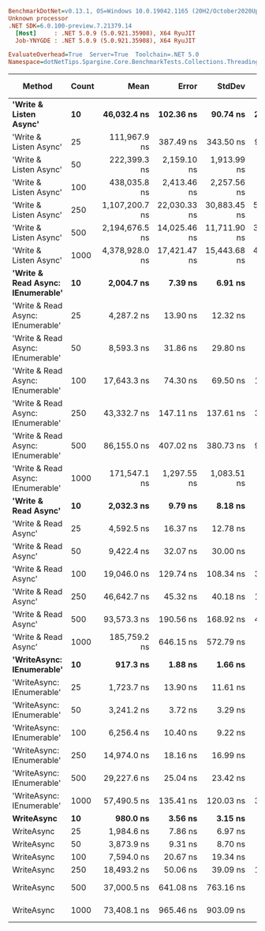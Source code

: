``` ini

BenchmarkDotNet=v0.13.1, OS=Windows 10.0.19042.1165 (20H2/October2020Update)
Unknown processor
.NET SDK=6.0.100-preview.7.21379.14
  [Host]     : .NET 5.0.9 (5.0.921.35908), X64 RyuJIT
  Job-YNYGDE : .NET 5.0.9 (5.0.921.35908), X64 RyuJIT

EvaluateOverhead=True  Server=True  Toolchain=.NET 5.0  
Namespace=dotNetTips.Spargine.Core.BenchmarkTests.Collections.Threading  Categories=**NEW**,Queues  

```
|                            Method | Count |           Mean |        Error |       StdDev |      StdErr |            Min |             Q1 |         Median |             Q3 |            Max |        Op/s | CI99.9% Margin | Iterations | Kurtosis | MValue | Skewness | Rank | LogicalGroup | Baseline | Code Size |   Gen 0 |  Gen 1 | Allocated |
|---------------------------------- |------ |---------------:|-------------:|-------------:|------------:|---------------:|---------------:|---------------:|---------------:|---------------:|------------:|---------------:|-----------:|---------:|-------:|---------:|-----:|------------- |--------- |----------:|--------:|-------:|----------:|
|            **&#39;Write &amp; Listen Async&#39;** |    **10** |    **46,032.4 ns** |    **102.36 ns** |     **90.74 ns** |    **24.25 ns** |    **45,871.2 ns** |    **45,968.3 ns** |    **46,036.9 ns** |    **46,088.6 ns** |    **46,177.3 ns** |    **21,723.8** |     **102.360 ns** |      **14.00** |   **1.8884** |  **2.000** |  **-0.1550** |   **21** |            ***** |       **No** |      **2 KB** |  **0.3662** |      **-** |      **3 KB** |
|            &#39;Write &amp; Listen Async&#39; |    25 |   111,967.9 ns |    387.49 ns |    343.50 ns |    91.80 ns |   111,211.5 ns |   111,756.6 ns |   111,961.2 ns |   112,214.1 ns |   112,597.9 ns |     8,931.1 |     387.493 ns |      14.00 |   2.7101 |  2.000 |  -0.2808 |   27 |            * |       No |      2 KB |  0.4883 |      - |      5 KB |
|            &#39;Write &amp; Listen Async&#39; |    50 |   222,399.3 ns |  2,159.10 ns |  1,913.99 ns |   511.54 ns |   220,029.1 ns |   221,261.6 ns |   221,868.2 ns |   223,481.1 ns |   227,458.2 ns |     4,496.4 |   2,159.103 ns |      14.00 |   3.8614 |  2.000 |   1.1940 |   30 |            * |       No |      2 KB |  0.9766 |      - |     10 KB |
|            &#39;Write &amp; Listen Async&#39; |   100 |   438,035.8 ns |  2,413.46 ns |  2,257.56 ns |   582.90 ns |   434,597.2 ns |   436,320.8 ns |   438,115.3 ns |   439,342.1 ns |   442,307.8 ns |     2,282.9 |   2,413.463 ns |      15.00 |   1.9762 |  2.000 |   0.3424 |   31 |            * |       No |      2 KB |  1.9531 |      - |     19 KB |
|            &#39;Write &amp; Listen Async&#39; |   250 | 1,107,200.7 ns | 22,030.33 ns | 30,883.45 ns | 5,943.52 ns | 1,065,369.5 ns | 1,091,610.6 ns | 1,096,023.4 ns | 1,125,776.6 ns | 1,165,331.2 ns |       903.2 |  22,030.334 ns |      27.00 |   2.1414 |  2.875 |   0.7007 |   32 |            * |       No |      2 KB |  3.9063 |      - |     43 KB |
|            &#39;Write &amp; Listen Async&#39; |   500 | 2,194,676.5 ns | 14,025.46 ns | 11,711.90 ns | 3,248.30 ns | 2,179,137.5 ns | 2,183,884.8 ns | 2,196,388.7 ns | 2,201,437.9 ns | 2,218,038.3 ns |       455.6 |  14,025.462 ns |      13.00 |   1.9158 |  2.000 |   0.2216 |   33 |            * |       No |      2 KB |  7.8125 |      - |     86 KB |
|            &#39;Write &amp; Listen Async&#39; |  1000 | 4,378,928.0 ns | 17,421.47 ns | 15,443.68 ns | 4,127.50 ns | 4,338,196.1 ns | 4,374,912.5 ns | 4,379,364.5 ns | 4,389,523.8 ns | 4,399,300.0 ns |       228.4 |  17,421.475 ns |      14.00 |   3.9323 |  2.000 |  -1.0672 |   34 |            * |       No |      2 KB | 15.6250 |      - |    170 KB |
| **&#39;Write &amp; Read Async: IEnumerable&#39;** |    **10** |     **2,004.7 ns** |      **7.39 ns** |      **6.91 ns** |     **1.79 ns** |     **1,984.8 ns** |     **2,001.5 ns** |     **2,006.9 ns** |     **2,008.3 ns** |     **2,013.3 ns** |   **498,836.9** |       **7.391 ns** |      **15.00** |   **4.8917** |  **2.000** |  **-1.4409** |    **4** |            ***** |       **No** |      **0 KB** |  **0.2365** |      **-** |      **2 KB** |
| &#39;Write &amp; Read Async: IEnumerable&#39; |    25 |     4,287.2 ns |     13.90 ns |     12.32 ns |     3.29 ns |     4,251.6 ns |     4,284.9 ns |     4,286.9 ns |     4,296.0 ns |     4,301.9 ns |   233,253.1 |      13.901 ns |      14.00 |   5.2681 |  2.000 |  -1.4886 |    8 |            * |       No |      0 KB |  0.3586 |      - |      3 KB |
| &#39;Write &amp; Read Async: IEnumerable&#39; |    50 |     8,593.3 ns |     31.86 ns |     29.80 ns |     7.70 ns |     8,499.1 ns |     8,587.5 ns |     8,595.8 ns |     8,612.1 ns |     8,621.9 ns |   116,369.3 |      31.861 ns |      15.00 |   6.8186 |  2.000 |  -1.9776 |   12 |            * |       No |      0 KB |  0.6866 |      - |      6 KB |
| &#39;Write &amp; Read Async: IEnumerable&#39; |   100 |    17,643.3 ns |     74.30 ns |     69.50 ns |    17.94 ns |    17,501.5 ns |    17,632.3 ns |    17,670.3 ns |    17,692.6 ns |    17,715.6 ns |    56,678.6 |      74.296 ns |      15.00 |   2.5220 |  2.000 |  -0.9857 |   15 |            * |       No |      0 KB |  1.3428 |      - |     12 KB |
| &#39;Write &amp; Read Async: IEnumerable&#39; |   250 |    43,332.7 ns |    147.11 ns |    137.61 ns |    35.53 ns |    43,017.7 ns |    43,237.0 ns |    43,380.3 ns |    43,425.6 ns |    43,514.7 ns |    23,077.3 |     147.110 ns |      15.00 |   2.5211 |  2.000 |  -0.8188 |   20 |            * |       No |      0 KB |  2.9907 |      - |     27 KB |
| &#39;Write &amp; Read Async: IEnumerable&#39; |   500 |    86,155.0 ns |    407.02 ns |    380.73 ns |    98.30 ns |    85,625.4 ns |    85,745.6 ns |    86,205.8 ns |    86,462.0 ns |    86,695.9 ns |    11,607.0 |     407.020 ns |      15.00 |   1.3670 |  2.000 |  -0.0165 |   25 |            * |       No |      0 KB |  5.7373 |      - |     53 KB |
| &#39;Write &amp; Read Async: IEnumerable&#39; |  1000 |   171,547.1 ns |  1,297.55 ns |  1,083.51 ns |   300.51 ns |   169,869.2 ns |   170,935.3 ns |   171,529.9 ns |   172,264.2 ns |   173,939.5 ns |     5,829.3 |   1,297.546 ns |      13.00 |   2.5647 |  2.000 |   0.4301 |   28 |            * |       No |      0 KB | 12.2070 | 0.4883 |    104 KB |
|              **&#39;Write &amp; Read Async&#39;** |    **10** |     **2,032.3 ns** |      **9.79 ns** |      **8.18 ns** |     **2.27 ns** |     **2,006.8 ns** |     **2,033.0 ns** |     **2,033.3 ns** |     **2,036.1 ns** |     **2,038.9 ns** |   **492,056.7** |       **9.793 ns** |      **13.00** |   **7.3531** |  **2.000** |  **-2.2245** |    **5** |            ***** |       **No** |      **0 KB** |  **0.2289** |      **-** |      **2 KB** |
|              &#39;Write &amp; Read Async&#39; |    25 |     4,592.5 ns |     16.37 ns |     12.78 ns |     3.69 ns |     4,552.9 ns |     4,594.1 ns |     4,595.5 ns |     4,597.8 ns |     4,600.4 ns |   217,745.0 |      16.366 ns |      12.00 |   7.7147 |  2.000 |  -2.4287 |    9 |            * |       No |      0 KB |  0.3433 |      - |      3 KB |
|              &#39;Write &amp; Read Async&#39; |    50 |     9,422.4 ns |     32.07 ns |     30.00 ns |     7.75 ns |     9,338.3 ns |     9,415.2 ns |     9,430.2 ns |     9,442.5 ns |     9,454.1 ns |   106,130.3 |      32.071 ns |      15.00 |   4.4882 |  2.000 |  -1.3749 |   13 |            * |       No |      0 KB |  0.6866 |      - |      6 KB |
|              &#39;Write &amp; Read Async&#39; |   100 |    19,046.0 ns |    129.74 ns |    108.34 ns |    30.05 ns |    18,906.1 ns |    19,010.5 ns |    19,022.4 ns |    19,080.7 ns |    19,301.3 ns |    52,504.6 |     129.736 ns |      13.00 |   2.9904 |  2.000 |   0.7474 |   17 |            * |       No |      0 KB |  1.3123 |      - |     12 KB |
|              &#39;Write &amp; Read Async&#39; |   250 |    46,642.7 ns |     45.32 ns |     40.18 ns |    10.74 ns |    46,572.1 ns |    46,622.4 ns |    46,629.2 ns |    46,661.1 ns |    46,731.9 ns |    21,439.6 |      45.324 ns |      14.00 |   2.8389 |  2.000 |   0.5874 |   22 |            * |       No |      0 KB |  2.9907 |      - |     27 KB |
|              &#39;Write &amp; Read Async&#39; |   500 |    93,573.3 ns |    190.56 ns |    168.92 ns |    45.15 ns |    93,163.0 ns |    93,492.9 ns |    93,596.1 ns |    93,664.0 ns |    93,851.5 ns |    10,686.8 |     190.558 ns |      14.00 |   3.2330 |  2.000 |  -0.6623 |   26 |            * |       No |      0 KB |  5.7373 | 0.1221 |     52 KB |
|              &#39;Write &amp; Read Async&#39; |  1000 |   185,759.2 ns |    646.15 ns |    572.79 ns |   153.09 ns |   184,444.2 ns |   185,488.0 ns |   185,996.5 ns |   186,057.0 ns |   186,417.6 ns |     5,383.3 |     646.148 ns |      14.00 |   2.6671 |  2.000 |  -1.0088 |   29 |            * |       No |      0 KB | 12.2070 | 0.2441 |    104 KB |
|         **&#39;WriteAsync: IEnumerable&#39;** |    **10** |       **917.3 ns** |      **1.88 ns** |      **1.66 ns** |     **0.44 ns** |       **914.2 ns** |       **916.5 ns** |       **916.8 ns** |       **918.7 ns** |       **919.9 ns** | **1,090,171.4** |       **1.875 ns** |      **14.00** |   **1.9723** |  **2.000** |   **0.1431** |    **1** |            ***** |       **No** |      **0 KB** |  **0.1593** |      **-** |      **1 KB** |
|         &#39;WriteAsync: IEnumerable&#39; |    25 |     1,723.7 ns |     13.90 ns |     11.61 ns |     3.22 ns |     1,709.9 ns |     1,716.8 ns |     1,721.2 ns |     1,729.1 ns |     1,748.6 ns |   580,159.5 |      13.903 ns |      13.00 |   2.5483 |  2.000 |   0.8369 |    3 |            * |       No |      0 KB |  0.1583 |      - |      1 KB |
|         &#39;WriteAsync: IEnumerable&#39; |    50 |     3,241.2 ns |      3.72 ns |      3.29 ns |     0.88 ns |     3,237.3 ns |     3,239.0 ns |     3,240.8 ns |     3,242.1 ns |     3,248.7 ns |   308,528.1 |       3.716 ns |      14.00 |   2.6432 |  2.000 |   0.7936 |    6 |            * |       No |      0 KB |  0.2975 |      - |      3 KB |
|         &#39;WriteAsync: IEnumerable&#39; |   100 |     6,256.4 ns |     10.40 ns |      9.22 ns |     2.46 ns |     6,240.3 ns |     6,250.6 ns |     6,256.0 ns |     6,262.2 ns |     6,273.5 ns |   159,836.3 |      10.401 ns |      14.00 |   1.9967 |  2.000 |   0.0569 |   10 |            * |       No |      0 KB |  0.5493 |      - |      5 KB |
|         &#39;WriteAsync: IEnumerable&#39; |   250 |    14,974.0 ns |     18.16 ns |     16.99 ns |     4.39 ns |    14,932.6 ns |    14,968.6 ns |    14,972.7 ns |    14,982.5 ns |    15,002.6 ns |    66,782.6 |      18.164 ns |      15.00 |   3.2633 |  2.000 |  -0.5699 |   14 |            * |       No |      0 KB |  1.0223 |      - |      9 KB |
|         &#39;WriteAsync: IEnumerable&#39; |   500 |    29,227.6 ns |     25.04 ns |     23.42 ns |     6.05 ns |    29,191.8 ns |    29,211.7 ns |    29,224.4 ns |    29,244.1 ns |    29,273.0 ns |    34,214.2 |      25.041 ns |      15.00 |   1.8933 |  2.000 |   0.3723 |   18 |            * |       No |      0 KB |  1.9226 | 0.0305 |     17 KB |
|         &#39;WriteAsync: IEnumerable&#39; |  1000 |    57,490.5 ns |    135.41 ns |    120.03 ns |    32.08 ns |    57,284.1 ns |    57,390.2 ns |    57,515.7 ns |    57,561.6 ns |    57,710.8 ns |    17,394.2 |     135.406 ns |      14.00 |   1.9197 |  2.000 |  -0.0929 |   23 |            * |       No |      0 KB |  3.7231 | 0.1221 |     34 KB |
|                        **WriteAsync** |    **10** |       **980.0 ns** |      **3.56 ns** |      **3.15 ns** |     **0.84 ns** |       **975.7 ns** |       **977.8 ns** |       **979.8 ns** |       **981.8 ns** |       **986.6 ns** | **1,020,375.5** |       **3.558 ns** |      **14.00** |   **2.1773** |  **2.000** |   **0.4934** |    **2** |            ***** |       **No** |      **0 KB** |  **0.1507** |      **-** |      **1 KB** |
|                        WriteAsync |    25 |     1,984.6 ns |      7.86 ns |      6.97 ns |     1.86 ns |     1,961.6 ns |     1,984.4 ns |     1,986.3 ns |     1,987.3 ns |     1,990.4 ns |   503,887.9 |       7.861 ns |      14.00 |   8.5424 |  2.000 |  -2.4779 |    4 |            * |       No |      0 KB |  0.1488 |      - |      1 KB |
|                        WriteAsync |    50 |     3,873.9 ns |      9.31 ns |      8.70 ns |     2.25 ns |     3,857.2 ns |     3,868.9 ns |     3,873.9 ns |     3,881.1 ns |     3,886.2 ns |   258,137.5 |       9.305 ns |      15.00 |   1.8071 |  2.000 |  -0.1660 |    7 |            * |       No |      0 KB |  0.2823 |      - |      3 KB |
|                        WriteAsync |   100 |     7,594.0 ns |     20.67 ns |     19.34 ns |     4.99 ns |     7,561.3 ns |     7,579.1 ns |     7,599.3 ns |     7,606.7 ns |     7,623.1 ns |   131,682.9 |      20.671 ns |      15.00 |   1.7381 |  2.000 |  -0.3470 |   11 |            * |       No |      0 KB |  0.5341 |      - |      5 KB |
|                        WriteAsync |   250 |    18,493.2 ns |     50.06 ns |     39.09 ns |    11.28 ns |    18,446.7 ns |    18,471.8 ns |    18,484.1 ns |    18,501.9 ns |    18,599.8 ns |    54,073.9 |      50.063 ns |      12.00 |   4.8368 |  2.000 |   1.5140 |   16 |            * |       No |      0 KB |  1.0071 |      - |      9 KB |
|                        WriteAsync |   500 |    37,000.5 ns |    641.08 ns |    763.16 ns |   166.53 ns |    35,628.7 ns |    36,249.4 ns |    37,443.6 ns |    37,457.8 ns |    38,462.2 ns |    27,026.6 |     641.078 ns |      21.00 |   1.7861 |  2.000 |  -0.0603 |   19 |            * |       No |      0 KB |  1.8921 |      - |     17 KB |
|                        WriteAsync |  1000 |    73,408.1 ns |    965.46 ns |    903.09 ns |   233.18 ns |    72,336.7 ns |    72,524.8 ns |    73,911.9 ns |    74,237.2 ns |    74,397.2 ns |    13,622.5 |     965.461 ns |      15.00 |   0.9435 |  2.000 |  -0.1134 |   24 |            * |       No |      0 KB |  3.6621 | 0.1221 |     34 KB |
